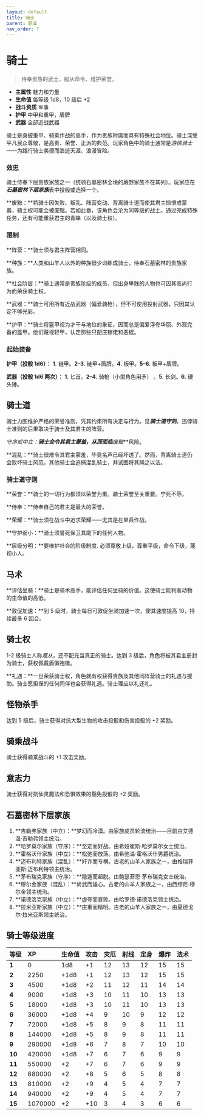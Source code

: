 ```yaml
---
layout: default
title: 骑士
parent: 职业
nav_order: 7
---
```


# 骑士

> 侍奉贵族的武士，服从命令、维护荣誉。

- **主属性**	魅力和力量
- **生命值**	每等级 1d8，10 级后 +2
- **战斗资质**	军事
- **护甲**	中甲和重甲，盾牌
- **武器**	全部近战武器

骑士是身披重甲、骑乘作战的高手，作为贵族附庸而具有特殊社会地位。骑士深受平凡民众尊敬，是高贵、荣誉、正派的典范。玩家角色中的骑士通常是*游侠骑士*——为践行骑士美德而浪迹天涯、浪漫冒险。

### 效忠

骑士侍奉下层贵族家族之一（统领石墓密林全境的蕨野家族不在其列）。玩家应在***石墓密林下层家族***表中投骰或选择一个。

**废黜：**若骑士因失败、叛乱、阵营变动、背离骑士道而使其君主恼恨或蒙羞，骑士权可能会被废黜。若如此番，该角色会沦为同等级的战士。通过完成特殊任务，还有可能重获君主的青睐（以及骑士权）。

### 限制

**阵营：**骑士须与君主阵营相同。

**种族：**人类和山羊人以外的种族很少训练成骑士，侍奉石墓密林的贵族家族。

**社会阶层：**骑士通常是贵族阶级的成员，但出身卑贱的人物也可因其高尚行为而荣获骑士权。

**武器：**骑士可用所有近战武器（偏爱骑枪），但不可使用投射武器，只因其认定不够光彩。

**护甲：**骑士将盔甲视为才干与地位的象征，因而总是偏爱浮夸华丽、外观完备的盔甲。他们蔑视轻甲，认定那些只配庄稼佬和恶棍。

### 起始装备

**护甲（投骰 1d6）：** **1.** 链甲。**2–3.** 链甲+盾牌。**4.** 板甲。**5–6.** 板甲+盾牌。

**武器（投骰 1d6 两次）：** **1.** 匕首。**2–4.** 骑枪（小型角色用矛） 。**5.** 长剑。**6.** 硬头锤。

## 骑士道

骑士力图维护严格的荣誉准则，凭其约束所有决定与行为。见***骑士道守则***。违悖骑士准则的后果取决于骑士及其君主的阵营。

**守序或中立：**骑士会令其君主蒙羞，从而面临***废黜***风险。

**混乱：**骑士很难令其君主蒙羞，毕竟名声已经坏透了。然而，背离骑士道仍会败坏骑士风范。其他骑士会追捕混乱骑士，并试图将其绳之以法。

### 骑士道守则

**荣誉：**骑士的一切行为都须以荣誉为重。骑士荣誉至关重要。宁死不辱。

**侍奉：**侍奉自己的君主是最大的荣誉。

**荣耀：**骑士须在战斗中追求荣耀——尤其是在单兵作战。

**守护弱小：**骑士须誓死保卫其麾下的任何人物。

**层级分明：**要维护社会的阶级制度. 必须尊敬上级，尊重平级，命令下级，蔑视小人。

## 马术

**评估坐骑：**骑士是骑术高手，能评估任何坐骑的价值。这使骑士能判断动物的生命值的高低。

**敦促加速：**到 5 级时，骑士每日可敦促坐骑加速一次，使其速度提高 10，持续最多 6 回合。

## 骑士权

1-2 级骑士人称*扈从*，还不配充当真正的骑士。达到 3 级后，角色将被其君主册封为骑士，获权佩戴盾徽袍徽。

**礼遇：**一旦荣获骑士权，角色就有权获得贵族及其他同阵营骑士的礼遇与援助。骑士愿担保的任何同伴也会获得礼遇。骑士理应以礼还礼。

## 怪物杀手

达到 5 级后，骑士获得对抗大型生物的攻击投骰和伤害投骰的 +2 奖励。

## 骑乘战斗

骑士获得骑乘战斗的 +1 攻击奖励。

## 意志力

骑士获得对抗仙灵魔法和恐惧效果的豁免投骰的 +2 奖励。

## 石墓密林下层家族

1. **吉勒弗家族（中立）：**梦幻而冷漠。由家族成员轮流统治——目前由艾德温·吉勒弗领主统治。
2. **哈罗莫尔家族（守序）：**坚定而好战。由希娅崔斯·哈罗莫尔女士统治。
3. **霍格沃什家族（中立）：**松弛而放荡。由希弛温·霍格沃什男爵统治。
4. **迈布利特家族（混乱）：**奸诈而专横。古老的山羊人家族之一，由格瑞菲亚斯·迈布利特领主统治。
5. **茅布瑞克家族（守序）：**隐遁而超脱。由鲍瑟菲恩·茅布瑞克女士统治。
6. **穆尔金家族（混乱）：**尚武而雄心。古老的山羊人家族之一，由西缪尼·穆尔金领主统治。
7. **诺德洛克家族（中立）：**虚夸而衰败。由哈罗德·诺德洛克领主统治。
8. **拉米亚斯家族（中立）：**庄重而精明。古老的山羊人家族之一，由夏德戈尔·拉米亚斯领主统治。

## 骑士等级进度

| **等级** | **XP** | **生命值** | **攻击** | **灾厄** | **射线** | **定身** | **爆炸** | **法术** |
| :----- | :-------- | :--------- | :----- | :--- | :--- | :--- | :---- | :---- |
| **1** | 0 | 1d8 | +1 | 12 | 13 | 12 | 15 | 15 |
| **2** | 2250 | +1d8 | +1 | 12 | 13 | 12 | 15 | 15 |
| **3** | 4500 | +1d8 | +2 | 11 | 12 | 11 | 14 | 14 |
| **4** | 9000 | +1d8 | +3 | 10 | 11 | 10 | 13 | 13 |
| **5** | 18000 | +1d8 | +3 | 10 | 11 | 10 | 13 | 13 |
| **6** | 36000 | +1d8 | +4 | 9 | 10 | 9 | 12 | 12 |
| **7** | 72000 | +1d8 | +5 | 8 | 9 | 8 | 11 | 11 |
| **8** | 144000 | +1d8 | +5 | 8 | 9 | 8 | 11 | 11 |
| **9** | 290000 | +1d8 | +6 | 7 | 8 | 7 | 10 | 10 |
| **10** | 420000 | +1d8 | +7 | 6 | 7 | 6 | 9 | 9 |
| **11** | 550000 | +2 | +7 | 6 | 7 | 6 | 9 | 9 |
| **12** | 680000 | +2 | +8 | 5 | 6 | 5 | 8 | 8 |
| **13** | 810000 | +2 | +9 | 4 | 5 | 4 | 7 | 7 |
| **14** | 940000 | +2 | +9 | 4 | 5 | 4 | 7 | 7 |
| **15** | 1070000 | +2 | +10 | 3 | 4 | 3 | 6 | 6 |
